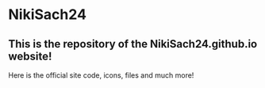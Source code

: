 # NikiSach24

<p>
<h2>This is the repository of the NikiSach24.github.io website!</h2>

Here is the official site code, icons, files and much more!
</p>
